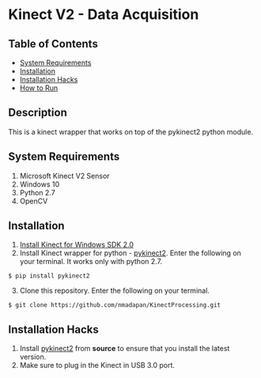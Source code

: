 # Kinect V2 - Data Acquisition

## Table of Contents
   * [System Requirements](#system-requirements)
   * [Installation](#installation)
   * [Installation Hacks](#installation-hacks)
   * [How to Run](#how-to-run)

## Description
This is a kinect wrapper that works on top of the pykinect2 python module.

## System Requirements
1. Microsoft Kinect V2 Sensor
2. Windows 10
3. Python 2.7
4. OpenCV

## Installation
1. [Install Kinect for Windows SDK 2.0](https://www.microsoft.com/en-us/download/details.aspx?id=44561)
2. Install Kinect wrapper for python - [pykinect2](https://github.com/Kinect/PyKinect2.git). Enter the following on your terminal. It works only with python 2.7.
```
$ pip install pykinect2
```
3. Clone this repository. Enter the following on your terminal.
```
$ git clone https://github.com/nmadapan/KinectProcessing.git
```

## Installation Hacks
1. Install [pykinect2](https://github.com/Kinect/PyKinect2.git) from **source** to ensure that you install the latest version.
2. Make sure to plug in the Kinect in USB 3.0 port.
